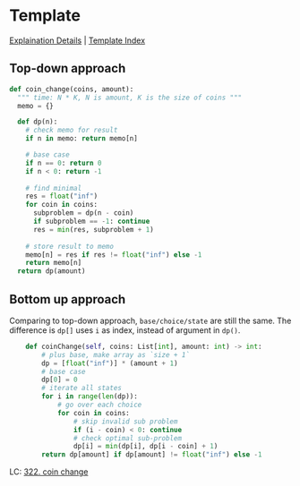 # Template

[Explaination Details](./summary.md) | [Template Index](../template_list.md)

## Top-down approach

```python
def coin_change(coins, amount):
  """ time: N * K, N is amount, K is the size of coins """
  memo = {}

  def dp(n):
    # check memo for result
    if n in memo: return memo[n]

    # base case
    if n == 0: return 0
    if n < 0: return -1
    
    # find minimal
    res = float("inf")
    for coin in coins:
      subproblem = dp(n - coin)
      if subproblem == -1: continue
      res = min(res, subproblem + 1)
    
    # store result to memo
    memo[n] = res if res != float("inf") else -1  
    return memo[n]
  return dp(amount)
```

## Bottom up approach

Comparing to top-down approach, `base/choice/state` are still the same. The difference is `dp[]` uses `i` as index, instead of argument in `dp()`. 

```python
    def coinChange(self, coins: List[int], amount: int) -> int:
        # plus base, make array as `size + 1`
        dp = [float("inf")] * (amount + 1)
        # base case
        dp[0] = 0
        # iterate all states
        for i in range(len(dp)):
            # go over each choice
            for coin in coins:
                # skip invalid sub problem
                if (i - coin) < 0: continue
                # check optimal sub-problem   
                dp[i] = min(dp[i], dp[i - coin] + 1)
        return dp[amount] if dp[amount] != float("inf") else -1
```

LC: 
[322. coin change](../../leetcode/322-coin-change/description.md)